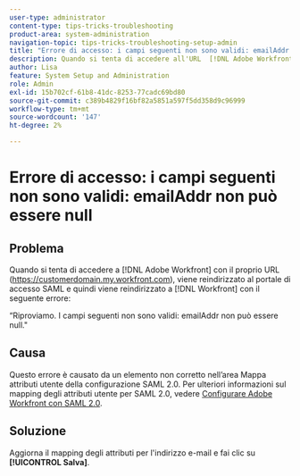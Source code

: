 ```yaml
---
user-type: administrator
content-type: tips-tricks-troubleshooting
product-area: system-administration
navigation-topic: tips-tricks-troubleshooting-setup-admin
title: "Errore di accesso: i campi seguenti non sono validi: emailAddr non può essere null"
description: Quando si tenta di accedere all'URL  [!DNL Adobe Workfront]  del dominio, l'utente viene reindirizzato al portale di accesso SAML e quindi reindirizzato a  [!DNL Workfront]  con un errore che indica che il campo emailAddr non può essere nullo.
author: Lisa
feature: System Setup and Administration
role: Admin
exl-id: 15b702cf-61b8-41dc-8253-77cadc69bd80
source-git-commit: c389b4829f16bf82a5851a597f5dd358d9c96999
workflow-type: tm+mt
source-wordcount: '147'
ht-degree: 2%

---
```


# Errore di accesso: i campi seguenti non sono validi: emailAddr non può essere null

## Problema

Quando si tenta di accedere a [!DNL Adobe Workfront] con il proprio URL (https://customerdomain.my.workfront.com), viene reindirizzato al portale di accesso SAML e quindi viene reindirizzato a [!DNL Workfront] con il seguente errore:

“Riproviamo. I campi seguenti non sono validi: emailAddr non può essere null.&quot;

## Causa

Questo errore è causato da un elemento non corretto nell’area Mappa attributi utente della configurazione SAML 2.0. Per ulteriori informazioni sul mapping degli attributi utente per SAML 2.0, vedere [Configurare Adobe Workfront con SAML 2.0](../../administration-and-setup/add-users/single-sign-on/configure-workfront-saml-2.md).

## Soluzione

Aggiorna il mapping degli attributi per l&#39;indirizzo e-mail e fai clic su **[!UICONTROL Salva]**.
